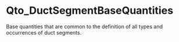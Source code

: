 # Qto_DuctSegmentBaseQuantities

Base quantities that are common to the definition of all types and occurrences of duct segments.
